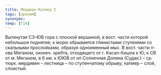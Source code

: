 ```yaml
---
title: Мердюан-Катмер I
tags: [ороним]
synonyms:
temp: [Г14]
---
```


Вытянутая СЗ–ЮВ гора с плоской вершиной, в вост. части которой небольшое
поднятие; к морю обрывается глинистыми ступенями со скальными прослойками,
образуя одноименный мыс. В вост. части п-ова Меганом, оконеч. хребта, отходящего
от г. Касал-Кишла к Ю; к СВ от м. Меганом, в 6 км. к ЮЮВ от нп Солнечная Долина
(Судак.) – ср. тюрк. мердивен – лестница – по ступенчатому обрыву; катмер –
слой, слоистый.
